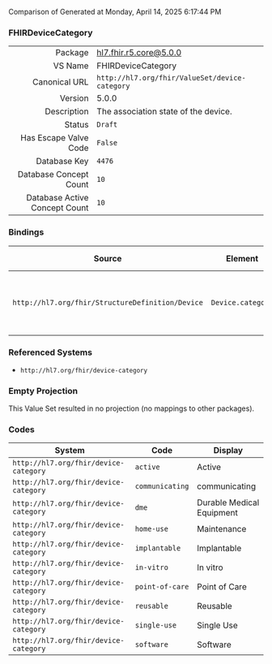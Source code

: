 Comparison of 
Generated at Monday, April 14, 2025 6:17:44 PM

### FHIRDeviceCategory

|      |     |
| ---: | --- |
| Package | hl7.fhir.r5.core@5.0.0 |
| VS Name | FHIRDeviceCategory |
| Canonical URL | `http://hl7.org/fhir/ValueSet/device-category` |
| Version | 5.0.0 |
| Description | The association state of the device. |
| Status | `Draft` |
| Has Escape Valve Code | `False` |
| Database Key | `4476` |
| Database Concept Count | `10` |
| Database Active Concept Count | `10` |
### Bindings

| Source | Element | Binding | Strength | Element Short |
| ------ | ------- | ------- | -------- | ------------- |
| `http://hl7.org/fhir/StructureDefinition/Device` | `Device.category` | `http://hl7.org/fhir/ValueSet/device-category` | `Example` | Indicates a high-level grouping of the device |

### Referenced Systems

* `http://hl7.org/fhir/device-category`
### Empty Projection

This Value Set resulted in no projection (no mappings to other packages).

### Codes

| System | Code | Display |
| ------ | ---- | ------- |
| `http://hl7.org/fhir/device-category` | `active` | Active |
| `http://hl7.org/fhir/device-category` | `communicating` | communicating |
| `http://hl7.org/fhir/device-category` | `dme` | Durable Medical Equipment |
| `http://hl7.org/fhir/device-category` | `home-use` | Maintenance |
| `http://hl7.org/fhir/device-category` | `implantable` | Implantable |
| `http://hl7.org/fhir/device-category` | `in-vitro` | In vitro |
| `http://hl7.org/fhir/device-category` | `point-of-care` | Point of Care |
| `http://hl7.org/fhir/device-category` | `reusable` | Reusable |
| `http://hl7.org/fhir/device-category` | `single-use` | Single Use |
| `http://hl7.org/fhir/device-category` | `software` | Software |
